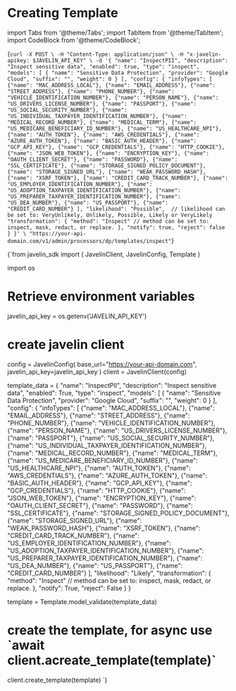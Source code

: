 # Creating Template
import Tabs from '@theme/Tabs';
import TabItem from '@theme/TabItem';
import CodeBlock from '@theme/CodeBlock';

<Tabs>
<TabItem value="shell" label="Using the API:">

<CodeBlock
  language="python">
  {`
curl -X POST \
-H "Content-Type: application/json" \
-H "x-javelin-apikey: $JAVELIN_API_KEY" \
-d '{
        "name": "InspectPII",
        "description": "Inspect sensitive data",
        "enabled": true,
        "type": "inspect",
        "models": [
            {
                "name": "Sensitive Data Protection",
                "provider": "Google Cloud",
                "suffix": "",
                "weight": 0
            }
        ],
        "config": {
            "infoTypes": [
                {"name": "MAC_ADDRESS_LOCAL"},
                {"name": "EMAIL_ADDRESS"},
                {"name": "STREET_ADDRESS"},
                {"name": "PHONE_NUMBER"},
                {"name": "VEHICLE_IDENTIFICATION_NUMBER"},
                {"name": "PERSON_NAME"},
                {"name": "US_DRIVERS_LICENSE_NUMBER"},
                {"name": "PASSPORT"},
                {"name": "US_SOCIAL_SECURITY_NUMBER"},
                {"name": "US_INDIVIDUAL_TAXPAYER_IDENTIFICATION_NUMBER"},
                {"name": "MEDICAL_RECORD_NUMBER"},
                {"name": "MEDICAL_TERM"},
                {"name": "US_MEDICARE_BENEFICIARY_ID_NUMBER"},
                {"name": "US_HEALTHCARE_NPI"},
                {"name": "AUTH_TOKEN"},
                {"name": "AWS_CREDENTIALS"},
                {"name": "AZURE_AUTH_TOKEN"},
                {"name": "BASIC_AUTH_HEADER"},
                {"name": "GCP_API_KEY"},
                {"name": "GCP_CREDENTIALS"},
                {"name": "HTTP_COOKIE"},
                {"name": "JSON_WEB_TOKEN"},
                {"name": "ENCRYPTION_KEY"},
                {"name": "OAUTH_CLIENT_SECRET"},
                {"name": "PASSWORD"},
                {"name": "SSL_CERTIFICATE"},
                {"name": "STORAGE_SIGNED_POLICY_DOCUMENT"},
                {"name": "STORAGE_SIGNED_URL"},
                {"name": "WEAK_PASSWORD_HASH"},
                {"name": "XSRF_TOKEN"},
                {"name": "CREDIT_CARD_TRACK_NUMBER"},
                {"name": "US_EMPLOYER_IDENTIFICATION_NUMBER"},
                {"name": "US_ADOPTION_TAXPAYER_IDENTIFICATION_NUMBER"},
                {"name": "US_PREPARER_TAXPAYER_IDENTIFICATION_NUMBER"},
                {"name": "US_DEA_NUMBER"},
                {"name": "US_PASSPORT"},
                {"name": "CREDIT_CARD_NUMBER"}
            ],
            "likelihood": "Possible",  // likelihood can be set to: VeryUnlikely, Unlikely, Possible, Likely or VeryLikely 
            "transformation": {
                "method": "Inspect" // method can be set to: inspect, mask, redact, or replace.
            },
            "notify": true,
            "reject": false
        }
}' \
"https://your-api-domain.com/v1/admin/processors/dp/templates/inspect"
`}
</CodeBlock>

</TabItem>

<TabItem value="py" label="In Python:">

<CodeBlock
  language="python"
  title="Javelin Template Example"
  showLineNumbers>
  {`from javelin_sdk import (
    JavelinClient,
    JavelinConfig,
    Template
)

import os
    
# Retrieve environment variables
javelin_api_key = os.getenv('JAVELIN_API_KEY')

# create javelin client
config = JavelinConfig(
    base_url="https://your-api-domain.com",
    javelin_api_key=javelin_api_key
)
client = JavelinClient(config)

template_data = {
        "name": "InspectPII",
        "description": "Inspect sensitive data",
        "enabled": True,
        "type": "inspect",
        "models": [
            {
                "name": "Sensitive Data Protection",
                "provider": "Google Cloud",
                "suffix": "",
                "weight": 0
            }
        ],
        "config": {
            "infoTypes": [
                {"name": "MAC_ADDRESS_LOCAL"},
                {"name": "EMAIL_ADDRESS"},
                {"name": "STREET_ADDRESS"},
                {"name": "PHONE_NUMBER"},
                {"name": "VEHICLE_IDENTIFICATION_NUMBER"},
                {"name": "PERSON_NAME"},
                {"name": "US_DRIVERS_LICENSE_NUMBER"},
                {"name": "PASSPORT"},
                {"name": "US_SOCIAL_SECURITY_NUMBER"},
                {"name": "US_INDIVIDUAL_TAXPAYER_IDENTIFICATION_NUMBER"},
                {"name": "MEDICAL_RECORD_NUMBER"},
                {"name": "MEDICAL_TERM"},
                {"name": "US_MEDICARE_BENEFICIARY_ID_NUMBER"},
                {"name": "US_HEALTHCARE_NPI"},
                {"name": "AUTH_TOKEN"},
                {"name": "AWS_CREDENTIALS"},
                {"name": "AZURE_AUTH_TOKEN"},
                {"name": "BASIC_AUTH_HEADER"},
                {"name": "GCP_API_KEY"},
                {"name": "GCP_CREDENTIALS"},
                {"name": "HTTP_COOKIE"},
                {"name": "JSON_WEB_TOKEN"},
                {"name": "ENCRYPTION_KEY"},
                {"name": "OAUTH_CLIENT_SECRET"},
                {"name": "PASSWORD"},
                {"name": "SSL_CERTIFICATE"},
                {"name": "STORAGE_SIGNED_POLICY_DOCUMENT"},
                {"name": "STORAGE_SIGNED_URL"},
                {"name": "WEAK_PASSWORD_HASH"},
                {"name": "XSRF_TOKEN"},
                {"name": "CREDIT_CARD_TRACK_NUMBER"},
                {"name": "US_EMPLOYER_IDENTIFICATION_NUMBER"},
                {"name": "US_ADOPTION_TAXPAYER_IDENTIFICATION_NUMBER"},
                {"name": "US_PREPARER_TAXPAYER_IDENTIFICATION_NUMBER"},
                {"name": "US_DEA_NUMBER"},
                {"name": "US_PASSPORT"},
                {"name": "CREDIT_CARD_NUMBER"}
            ],
            "likelihood": "Likely",
            "transformation": {
                "method": "Inspect" // method can be set to: inspect, mask, redact, or replace.
            },
            "notify": True,
            "reject": False
        }
}

template = Template.model_validate(template_data)

# create the template, for async use \`await client.acreate_template(template)\`
client.create_template(template)
`}
</CodeBlock>


</TabItem>

</Tabs>